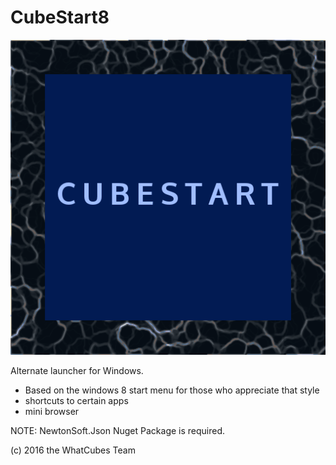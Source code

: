 # CubeStart8

![Logo](cubestart.png)

Alternate launcher for Windows.

- Based on the windows 8 start menu for those who appreciate that style
- shortcuts to certain apps
- mini browser

NOTE: NewtonSoft.Json Nuget Package is required.

(c) 2016 the WhatCubes Team
